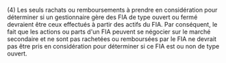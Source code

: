 (4) Les seuls rachats ou remboursements à prendre en considération pour déterminer si un gestionnaire gère des FIA de type ouvert ou fermé devraient être ceux effectués à partir des actifs du FIA. Par conséquent, le fait que les actions ou parts d'un FIA peuvent se négocier sur le marché secondaire et ne sont pas rachetées ou remboursées par le FIA ne devrait pas être pris en considération pour déterminer si ce FIA est ou non de type ouvert.